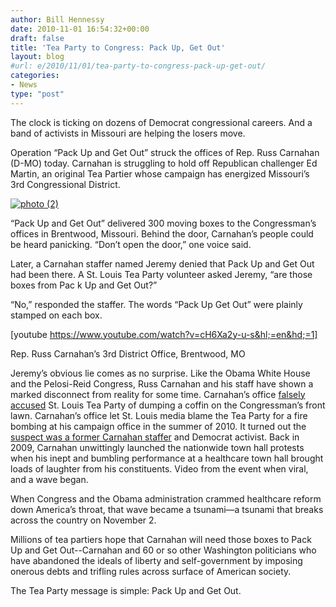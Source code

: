 ```yaml
---
author: Bill Hennessy
date: 2010-11-01 16:54:32+00:00
draft: false
title: 'Tea Party to Congress: Pack Up, Get Out'
layout: blog
#url: e/2010/11/01/tea-party-to-congress-pack-up-get-out/
categories:
- News
type: "post"
---
```


The clock is ticking on dozens of Democrat congressional careers. And a band of activists in Missouri are helping the losers move. 

 

Operation “Pack Up and Get Out” struck the offices of Rep. Russ Carnahan (D-MO) today. Carnahan is struggling to hold off Republican challenger Ed Martin, an original Tea Partier whose campaign has energized Missouri’s 3rd Congressional District. 

 

[![photo (2)](https://hennessysview.com/wp-content/uploads/2010/11/photo-2_thumb.jpg)
](https://hennessysview.com/wp-content/uploads/2010/11/photo-2.jpg)

 

“Pack Up and Get Out” delivered 300 moving boxes to the Congressman’s offices in Brentwood, Missouri. Behind the door, Carnahan’s people could be heard panicking. “Don’t open the door,” one voice said.

 

Later, a Carnahan staffer named Jeremy denied that Pack Up and Get Out had been there. A St. Louis Tea Party volunteer asked Jeremy, “are those boxes from Pac k Up and Get Out?”

 

“No,” responded the staffer. The words “Pack Up Get Out” were plainly stamped on each box. 

 

[youtube https://www.youtube.com/watch?v=cH6Xa2y-u-s&hl;=en&hd;=1]

Rep. Russ Carnahan’s 3rd District Office, Brentwood, MO

 

 

Jeremy’s obvious lie comes as no surprise. Like the Obama White House and the Pelosi-Reid Congress, Russ Carnahan and his staff have shown a marked disconnect from reality for some time. Carnahan’s office [falsely accused](https://gatewaypundit.firstthings.com/2010/03/stunner-politico-updates-bogus-coffin-threat-story-without-noting-corrections/) St. Louis Tea Party of dumping a coffin on the Congressman’s front lawn. Carnahan’s office let St. Louis media blame the Tea Party for a fire bombing at his campaign office in the summer of 2010. It turned out the [suspect was a former Carnahan staffer](https://gatewaypundit.firstthings.com/2010/08/breaking-carnahan-admits-staffer-was-behind-office-firebombing/) and Democrat activist. Back in 2009, Carnahan unwittingly launched the nationwide town hall protests when his inept and bumbling performance at a healthcare town hall brought loads of laughter from his constituents. Video from the event when viral, and a wave began. 

 

When Congress and the Obama administration crammed healthcare reform down America’s throat, that wave became a tsunami—a tsunami that breaks across the country on November 2.

 

Millions of tea partiers hope that Carnahan will need those boxes to Pack Up and Get Out--Carnahan and 60 or so other Washington politicians who have abandoned the ideals of liberty and self-government by imposing onerous debts and trifling rules across surface of American society. 

 

The Tea Party message is simple: Pack Up and Get Out. 
